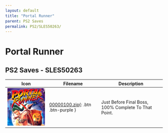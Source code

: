 ```yaml
---
layout: default
title: "Portal Runner"
parent: PS2 Saves
permalink: PS2/SLES50263/
---
```

# Portal Runner

## PS2 Saves - SLES50263

| Icon | Filename | Description |
|------|----------|-------------|
| ![Portal Runner](icon0.png) | [00000100.zip](00000100.zip){: .btn .btn-purple } | Just Before Final Boss, 100% Complete To That Point. |
